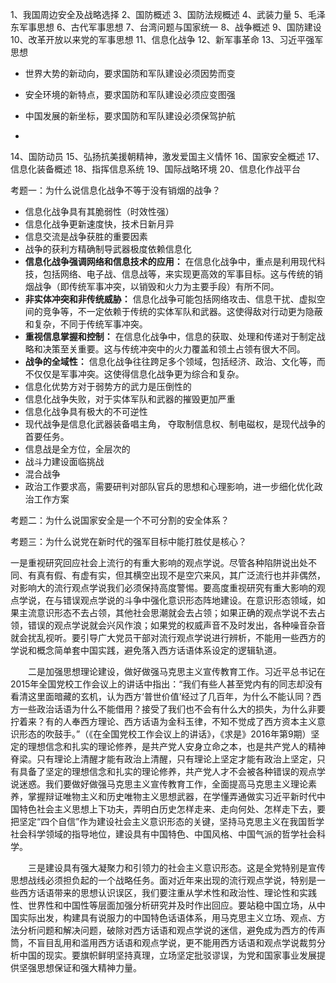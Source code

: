 1、我国周边安全及战略选择
2、国防概述
3、国防法规概述
4、武装力量
5、毛泽东军事思想
6、古代军事思想
7、台湾问题与国家统一
8、战争概述
9、国防建设
10、改革开放以来党的军事思想
11、信息化战争
12、新军事革命
13、习近平强军思想

+ 世界大势的新动向，要求国防和军队建设必须因势而变

+ 安全环境的新特点，要求国防和军队建设必须应变图强
+ 中国发展的新坐标，要求国防和军队建设必须保驾护航
+ 

14、国防动员
15、弘扬抗美援朝精神，激发爱国主义情怀
16、国家安全概述
17、信息化装备概述
18、指挥信息系统
19、国际战略环境
20、信息化作战平台

考题一：为什么说信息化战争不等于没有销烟的战争？

+ 信息化战争具有其脆弱性（时效性强）
+ 信息化战争更新速度快，技术日新月异
+ 信息交流是战争获胜的重要因素
+ 战争的获利方精确制导武器极度依赖信息化
+ **信息化战争强调网络和信息技术的应用：** 在信息化战争中，重点是利用现代科技，包括网络、电子战、信息战等，来实现更高效的军事目标。这与传统的销烟战争（即传统军事冲突，以销毁和火力为主要手段）有所不同。
+ **非实体冲突和非传统威胁：** 信息化战争可能包括网络攻击、信息干扰、虚拟空间的竞争等，不一定依赖于传统的实体军队和武器。这使得敌对行动更为隐蔽和复杂，不同于传统军事冲突。
+ **重视信息掌握和控制：** 在信息化战争中，信息的获取、处理和传递对于制定战略和决策至关重要。这与传统冲突中的火力覆盖和领土占领有很大不同。
+ **战争的全域性：** 信息化战争往往跨足多个领域，包括经济、政治、文化等，而不仅仅是军事冲突。这使得信息化战争更为综合和复杂。
+ 信息化优势方对于弱势方的武力是压倒性的
+ 信息化战争失败，对于实体军队和武器的摧毁更加严重
+ 信息化战争具有极大的不可逆性
+ 现代战争是信息化武器装备唱主角， 夺取制信息权、制电磁权，是现代战争的首要任务。
+ 信息战是全方位，全层次的
+ 战斗力建设面临挑战
+ 混合战争
+ 政治工作要求高，需要研判对部队官兵的思想和心理影响，进一步细化优化政治工作方案

考题二：为什么说国家安全是一个不可分割的安全体系？

考题三：为什么说党在新时代的强军目标中能打胜仗是核心？

一是重视研究回应社会上流行的有重大影响的观点学说。尽管各种陷阱说出处不同、有真有假、有虚有实，但其横空出现不是空穴来风，其广泛流行也并非偶然，对影响大的流行观点学说我们必须保持高度警惕。要高度重视研究有重大影响的观点学说，在与错误观点学说的斗争中强化意识形态阵地建设。在意识形态领域，如果主流意识形态不去占领，其他社会思潮就会去占领；如果正确的观点学说不去占领，错误的观点学说就会兴风作浪；如果党的权威声音不及时发出，各种噪音杂音就会扰乱视听。要引导广大党员干部对流行观点学说进行辨析，不能用一些西方的学说和概念简单套中国实践，避免落入西方话语体系设定的逻辑轨道。

　　二是加强思想理论建设，做好做强马克思主义宣传教育工作。习近平总书记在2015年全国党校工作会议上的讲话中指出：“我们有些人甚至党内有的同志却没有看清这里面暗藏的玄机，认为西方‘普世价值’经过了几百年，为什么不能认同？西方一些政治话语为什么不能借用？接受了我们也不会有什么大的损失，为什么非要拧着来？有的人奉西方理论、西方话语为金科玉律，不知不觉成了西方资本主义意识形态的吹鼓手。”（《在全国党校工作会议上的讲话》，《求是》2016年第9期）坚定的理想信念和扎实的理论修养，是共产党人安身立命之本，也是共产党人的精神脊梁。只有理论上清醒才能有政治上清醒，只有理论上坚定才能有政治上坚定，只有具备了坚定的理想信念和扎实的理论修养，共产党人才不会被各种错误的观点学说迷惑。我们要做好做强马克思主义宣传教育工作，全面提高马克思主义理论素养，掌握辩证唯物主义和历史唯物主义思想武器，在学懂弄通做实习近平新时代中国特色社会主义思想上下功夫，弄明白历史怎样走来、走向何处、怎样走下去，要把坚定“四个自信”作为建设社会主义意识形态的关键，坚持马克思主义在我国哲学社会科学领域的指导地位，建设具有中国特色、中国风格、中国气派的哲学社会科学。

　　三是建设具有强大凝聚力和引领力的社会主义意识形态。这是全党特别是宣传思想战线必须担负起的一个战略任务。面对近年来出现的流行观点学说，特别是一些西方话语带来的思想认识误区，我们要注重从学术性和政治性、理论性和实践性、世界性和中国性等层面加强分析研究并及时作出回应。要站稳中国立场，从中国实际出发，构建具有说服力的中国特色话语体系，用马克思主义立场、观点、方法分析问题和解决问题，破除对西方话语和观点学说的迷信，避免成为西方的传声筒，不盲目乱用和滥用西方话语和观点学说，更不能用西方话语和观点学说裁剪分析中国的现实。要旗帜鲜明坚持真理，立场坚定批驳谬误，为党和国家事业发展提供坚强思想保证和强大精神力量。

 

 